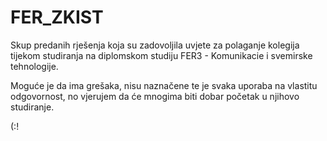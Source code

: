 # FER_ZKIST

Skup predanih rješenja koja su zadovoljila uvjete za polaganje kolegija tijekom studiranja na diplomskom studiju FER3 - Komunikacie i svemirske tehnologije.

Moguće je da ima grešaka, nisu naznačene te je svaka uporaba na vlastitu odgovornost, no vjerujem da će mnogima biti dobar početak u njihovo studiranje.

(:!
